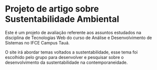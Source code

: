 # Projeto de artigo sobre Sustentabilidade Ambiental
Este é um projeto de avaliação referente aos assuntos estudados na disciplina de Tecnologias Web do curso de Análise e Desenvolvimento de Sistemas no IFCE Campus Tauá.

O site irá abordar temas voltados a sustentabilidade, esse tema foi escolhido pelo grupo para desenvolver e pesquisar sobre o desenvolvimento da sustentabilidade na contemporaneidade.
